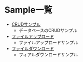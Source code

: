 # Sample一覧

- [CRUDサンプル](http://localhost:8080/todo-web/todo/list)
    - データベースのCRUDサンプル
- [ファイルアップロード](http://localhost:8080/todo-web/file-upload)
    - ファイルアップロードサンプル
- [ファイルダウンロード](http://localhost:8080/todo-web/file-download/download-form)
    - フィアルダウンロードサンプル